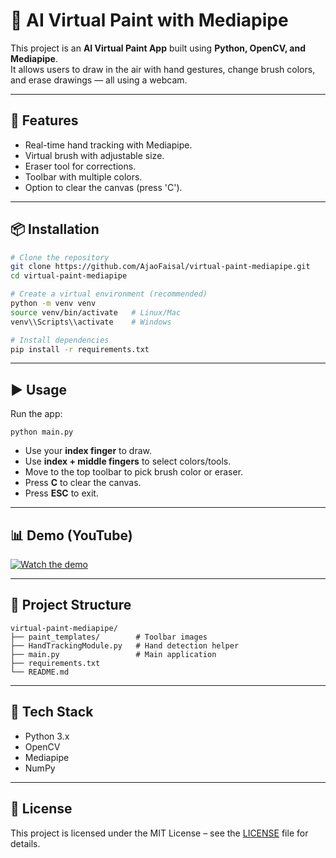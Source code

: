 # 🎨 AI Virtual Paint with Mediapipe

This project is an **AI Virtual Paint App** built using **Python, OpenCV, and Mediapipe**.  
It allows users to draw in the air with hand gestures, change brush colors, and erase drawings — all using a webcam.

---

## 🚀 Features
- Real-time hand tracking with Mediapipe.
- Virtual brush with adjustable size.
- Eraser tool for corrections.
- Toolbar with multiple colors.
- Option to clear the canvas (press 'C').

---

## 📦 Installation

```bash
# Clone the repository
git clone https://github.com/AjaoFaisal/virtual-paint-mediapipe.git
cd virtual-paint-mediapipe

# Create a virtual environment (recommended)
python -m venv venv
source venv/bin/activate   # Linux/Mac
venv\\Scripts\\activate    # Windows

# Install dependencies
pip install -r requirements.txt
```

---

## ▶️ Usage

Run the app:
```
python main.py
```

- Use your **index finger** to draw.  
- Use **index + middle fingers** to select colors/tools.  
- Move to the top toolbar to pick brush color or eraser.  
- Press **C** to clear the canvas.  
- Press **ESC** to exit.  

---

## 📊 Demo (YouTube)
[![Watch the demo](https://img.youtube.com/vi/LrVoDBY68iU/hqdefault.jpg)](https://youtu.be/LrVoDBY68iU?feature=shared)

---

## 📂 Project Structure
```
virtual-paint-mediapipe/
├── paint_templates/        # Toolbar images
├── HandTrackingModule.py   # Hand detection helper
├── main.py                 # Main application
├── requirements.txt
└── README.md
```

---

## 🧠 Tech Stack
- Python 3.x
- OpenCV
- Mediapipe
- NumPy

---

## 📜 License
This project is licensed under the MIT License – see the [LICENSE](LICENSE) file for details.
